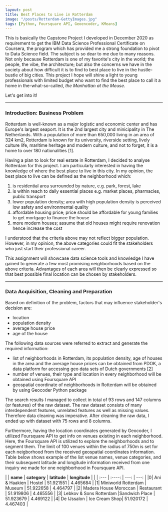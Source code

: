 ```yaml
---
layout: post
title: Best Places to Live in Rotterdam
image: "/posts/Rotterdam-GettyImages.jpg"
tags: [Python, Foursquare API, Geoencoder, KMeans]
---
```


This is basically the Capstone Project I developed in December 2020 as requirement to get the IBM Data Science Professional Certificate on Coursera, the program which has provided me a strong foundation to pivot to Data Science field. The subject is so dear to me due to many reasons. Not only because Rotterdam is one of my favorite's city in the world; the people, the vibe, the architecture; but also the concerns we have in the society about how difficult it is to find to best place to live in the hustle-bustle of big cities. This project I hope will shine a light to young professionals with limited budget who want to find the best place to call it a home in the-what-so-called, *the Manhattan at the Meuse*.

Let's get into it!

---

### Introduction: Business Problem 

Rotterdam is well-known as a major logistic and economic center and has Europe's largest seaport. It is the 2nd largest city and minicipality in The Netherlands. With a population of more than 650,000 living in an area of 324 km2, Rotterdam is known for its university, riverside setting, lively culture life, maritime heritage and modern culture, and not to forget, it is a home to over 180 nationalities [1].

Having a plan to look for real estate in Rotterdam, I decided to analyse Rotterdam for this project. I am particularly interested in having the knowledge of where the best place to live in this city. In my opinion, the best place to live can be defined as the neighborhood which:

1. is residential area surrounded by nature, e.g. park, forest, lake
2. is within reach to daily essential places e.g. market places, pharmacies, public transport
3. lower population density; area with high population density is perceived low safety and environmental quality
4. affordable housing price; price should be affordable for young families to get mortgage to finance the house
5. more modern houses; assume that old houses might require renovation hence increase the cost

I understood that the criteria above may not reflect bigger population. However, in my opinion, the above categories could fit the stakeholders who just start their professional career.

This assignment will showcase data science tools and knowledge I have gained to generate a few most promising neighborhoods based on the above criteria. Advantages of each area will then be clearly expressed so that best possible final location can be chosen by stakeholders.

---

### Data Acquisition, Cleaning and Preparation
Based on definition of the problem, factors that may influence stakeholder's decision are:

* location
* population density
* average house price
* age of the house

The following data sources were referred to extract and generate the required information:

* list of neighborhoods in Rotterdam, its population density, age of houses in the area and the average house prices can be obtained from PDOK, a data platform for accessing geo data sets of Dutch governments [2]
* number of venues, their type and location in every neighborhood will be obtained using Foursquare API
* geospatial coordinate of neighborhoods in Rotterdam will be obtained by using Geocoder Python package

The search results I managed to collect in total of 93 rows and 147 columns (or features) of the raw dataset. The raw dataset consists of many interdependent features, unrelated features as well as missing values. Therefore data cleaning was imperative. After cleaning the raw data, I ended up with dataset with 75 rows and 8 columns.

Furthermore, having the location coordinates generated by Geocoder, I utilized Foursquare API to get info on venues existing in each neighborhood. Here, the Foursquare API is utilized to explore the neighborhoods and to segment them. The limit of 100 venues within the radius of 750m is set for each neigborhood from the received geospatial coordinates information. Table below shows example of the list venue names, venue categories, and their subsequent latitude and longitude information received from one inquiry we made for one neighborhood in Foursquare API. 

| | **name**                | **category**  | **latitude**  | **longitude**     |
| | :---                    |    :----:     |         ---:  |       ---:        |
|0|	Ani & Haakien	          | Hostel        |	51.921551	    | 4.465684          |
|1|	Miniworld Rotterdam	    | Museum	      | 51.922658	    | 4.464797          |
|2|	Madera House	Moroccan  | Restaurant	  | 51.919806	    | 4.465556          |
|3|	Lebkov & Sons Rotterdam	|Sandwich Place	| 51.923679	    | 4.469122          |
|4|	De IJssalon	            | Ice Cream Shop|	51.920172	    | 4.467403          |





